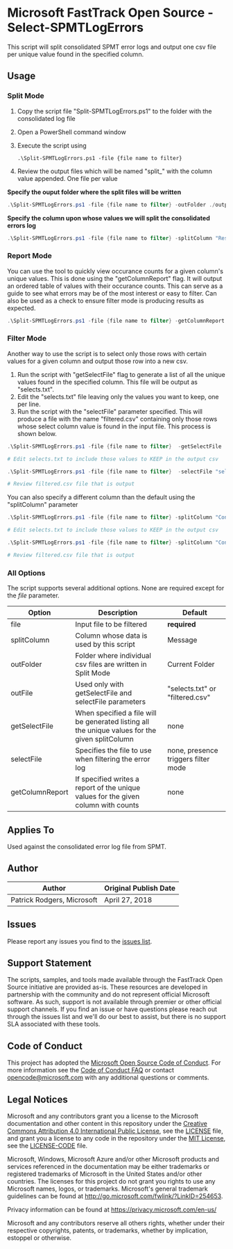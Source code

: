 # Microsoft FastTrack Open Source - Select-SPMTLogErrors

This script will split consolidated SPMT error logs and output one csv file per unique value found in the specified column.

## Usage

### Split Mode

1. Copy the script file "Split-SPMTLogErrors.ps1" to the folder with the consolidated log file
2. Open a PowerShell command window
3. Execute the script using

     `.\Split-SPMTLogErrors.ps1 -file {file name to filter}`

4. Review the output files which will be named "split_" with the column value appended. One file per value

**Specify the ouput folder where the split files will be written**

```PowerShell
.\Split-SPMTLogErrors.ps1 -file {file name to filter} -outFolder ./output
```

**Specify the column upon whose values we will split the consolidated errors log**

```PowerShell
.\Split-SPMTLogErrors.ps1 -file {file name to filter} -splitColumn "Result Category"
```

### Report Mode

You can use the tool to quickly view occurance counts for a given column's unique values. This is done using the "getColumnReport" flag. It will output an ordered table of values with their occurance counts. This can serve as a guide to see what errors may be of the most interest or easy to filter. Can also be used as a check to ensure filter mode is producing results as expected.

```PowerShell
.\Split-SPMTLogErrors.ps1 -file {file name to filter} -getColumnReport
```

### Filter Mode

Another way to use the script is to select only those rows with certain values for a given column and output those row into a new csv. 

1. Run the script with "getSelectFile" flag to generate a list of all the unique values found in the specified column. This file will be output as "selects.txt". 
2. Edit the "selects.txt" file leaving only the values you want to keep, one per line. 
3. Run the script with the "selectFile" parameter specified. This will produce a file with the name "filtered.csv" containing only those rows whose select column value is found in the input file. This process is shown below.

```PowerShell
.\Split-SPMTLogErrors.ps1 -file {file name to filter}  -getSelectFile

# Edit selects.txt to include those values to KEEP in the output csv

.\Split-SPMTLogErrors.ps1 -file {file name to filter}  -selectFile "selects.txt"

# Review filtered.csv file that is output
```
You can also specify a different column than the default using the "splitColumn" parameter

```PowerShell
.\Split-SPMTLogErrors.ps1 -file {file name to filter} -splitColumn "Content Type" -getSelectFile

# Edit selects.txt to include those values to KEEP in the output csv

.\Split-SPMTLogErrors.ps1 -file {file name to filter} -splitColumn "Content Type" -selectFile "selects.txt"

# Review filtered.csv file that is output
```

### All Options

The script supports several additional options. None are required except for the _file_ parameter.

|Option|Description|Default
|----|--------------------------|--------------------------
|file|Input file to be filtered|**required**
|splitColumn|Column whose data is used by this script|Message
|outFolder|Folder where individual csv files are written in Split Mode|Current Folder
|outFile|Used only with getSelectFile and selectFile parameters|"selects.txt" or "filtered.csv"
|getSelectFile|When specified a file will be generated listing all the unique values for the given splitColumn|none
|selectFile|Specifies the file to use when filtering the error log|none, presence triggers filter mode
|getColumnReport|If specified writes a report of the unique values for the given column with counts|none


## Applies To

Used against the consolidated error log file from SPMT.

## Author

|Author|Original Publish Date
|----|--------------------------
|Patrick Rodgers, Microsoft|April 27, 2018|

## Issues

Please report any issues you find to the [issues list](../../../../issues).

## Support Statement

The scripts, samples, and tools made available through the FastTrack Open Source initiative are provided as-is. These resources are developed in partnership with the community and do not represent official Microsoft software. As such, support is not available through premier or other official support channels. If you find an issue or have questions please reach out through the issues list and we'll do our best to assist, but there is no support SLA associated with these tools.

## Code of Conduct

This project has adopted the [Microsoft Open Source Code of Conduct](https://opensource.microsoft.com/codeofconduct/).
For more information see the [Code of Conduct FAQ](https://opensource.microsoft.com/codeofconduct/faq/) or
contact [opencode@microsoft.com](mailto:opencode@microsoft.com) with any additional questions or comments.

## Legal Notices

Microsoft and any contributors grant you a license to the Microsoft documentation and other content
in this repository under the [Creative Commons Attribution 4.0 International Public License](https://creativecommons.org/licenses/by/4.0/legalcode),
see the [LICENSE](https://github.com/Microsoft/FastTrack/blob/master/LICENSE) file, and grant you a license to any code in the repository under the [MIT License](https://opensource.org/licenses/MIT), see the
[LICENSE-CODE](https://github.com/Microsoft/FastTrack/blob/master/LICENSE-CODE) file.

Microsoft, Windows, Microsoft Azure and/or other Microsoft products and services referenced in the documentation
may be either trademarks or registered trademarks of Microsoft in the United States and/or other countries.
The licenses for this project do not grant you rights to use any Microsoft names, logos, or trademarks.
Microsoft's general trademark guidelines can be found at http://go.microsoft.com/fwlink/?LinkID=254653.

Privacy information can be found at https://privacy.microsoft.com/en-us/

Microsoft and any contributors reserve all others rights, whether under their respective copyrights, patents,
or trademarks, whether by implication, estoppel or otherwise.
